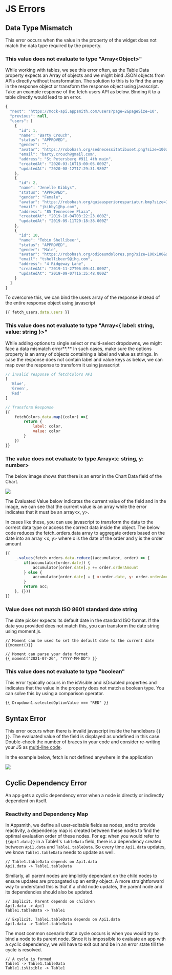 # JS Errors

## Data Type Mismatch

This error occurs when the value in the property of the widget does not match the data type required by the property.

### This value does not evaluate to type "Array&lt;Object&gt;"

While working with tables, we see this error often, as the Table Data property expects an Array of objects and we might bind JSON objects from APIs directly without transformation. The solution to this is to find the array in the response object or transform the response object using javascript. Take an example response of the fetch users API as below. Binding it to a table directly would lead to an error.

```javascript
{
  "next": "https://mock-api.appsmith.com/users?page=2&pageSize=10",
  "previous": null,
  "users": [
    {
      "id": 1,
      "name": "Barty Crouch",
      "status": "APPROVED",
      "gender": "",
      "avatar": "https://robohash.org/sednecessitatibuset.png?size=100x100&set=set1",
      "email": "barty.crouch@gmail.com",
      "address": "St Petersberg #911 4th main",
      "createdAt": "2020-03-16T18:00:05.000Z",
      "updatedAt": "2020-08-12T17:29:31.980Z"
    },
    {
      "id": 2,
      "name": "Jenelle Kibbys",
      "status": "APPROVED",
      "gender": "Female",
      "avatar": "https://robohash.org/quiaasperiorespariatur.bmp?size=100x100&set=set1",
      "email": "jkibby1@hp.com",
      "address": "85 Tennessee Plaza",
      "createdAt": "2019-10-04T03:22:23.000Z",
      "updatedAt": "2019-09-11T20:18:38.000Z"
    },
    {
      "id": 10,
      "name": "Tobin Shellibeer",
      "status": "APPROVED",
      "gender": "Male",
      "avatar": "https://robohash.org/odioeumdolores.png?size=100x100&set=set1",
      "email": "tshellibeer9@ihg.com",
      "address": "4 Ridgeway Lane",
      "createdAt": "2019-11-27T06:09:41.000Z",
      "updatedAt": "2019-09-07T16:35:48.000Z"
    }
  ]
}
```

To overcome this, we can bind the users array of the response instead of the entire response object using javascript

```javascript
{{ fetch_users.data.users }}
```

### **This value does not evaluate to type "Array&lt;{ label: string, value: string }&gt;"**

While adding options to single select or multi-select dropdowns, we might face a data mismatch error**.** In such cases, make sure the options property is an array of objects containing a label and value as strings. In case the response does not contain label and value keys as below, we can map over the response to transform it using javascript

```javascript
// invalid response of fetchColors API
[
  'Blue',
  'Green',
  'Red'
]
```

```javascript
// Transform Response
{{ 
    fetchColors.data.map((color) =>{
        return {
            label: color,
            value: color
        }
    })
}}
```

### **The** **value does not evaluate to type Array&lt;x: string, y: number&gt;**

The below image shows that there is an error in the Chart Data field of the Chart. 

![](../.gitbook/assets/chart-error.png)

The Evaluated Value below indicates the current value of the field and in the image, we can see that the current value is an array while the error indicates that it must be an array&lt;x, y&gt;.

In cases like these, you can use javascript to transform the data to the correct data type or access the correct data inside the object. The below code reduces the fetch\_orders.data array to aggregate orders based on the date into an array &lt;x, y&gt; where x is the date of the order and y is the order amount

```javascript
{{
    _.values(fetch_orders.data.reduce((accumulator, order) => {
        if(accumulator[order.date]) {
            accumulator[order.date].y += order.orderAmount
        } else {
            accumulator[order.date] = { x:order.date, y: order.orderAmount  }; 
        }
        return acc;
    }, {}))
}}
```

### **Value does not match ISO 8601 standard date string**

The date picker expects its default date in the standard ISO format. If the date you provided does not match this, you can transform the date string using moment.js.

```text
// Moment can be used to set the default date to the current date
{{moment()}}
```

```text
// Moment can parse your date format
{{ moment("2021-07-26", "YYYY-MM-DD") }}
```

### This value does not evaluate to type "boolean"

This error typically occurs in the isVisible and isDisabled properties and indicates that the value in the property does not match a boolean type. You can solve this by using a comparison operator.

```text
{{ Dropdown1.selectedOptionValue === "RED" }}
```

## Syntax Error

This error occurs when there is invalid javascript inside the handlebars `{{ }}`. The evaluated value of the field is displayed as undefined in this case. Double-check the number of braces in your code and consider re-writing your JS as [multi-line code](../core-concepts/writing-code/#multi-line-js).

In the example below, fetch is not defined anywhere in the application

![](../.gitbook/assets/syntax-error.png)

## Cyclic Dependency Error

An app gets a cyclic dependency error when a node is directly or indirectly dependent on itself.

### Reactivity and Dependency Map

In Appsmith, we define all user-editable fields as nodes, and to provide reactivity, a dependency map is created between these nodes to find the optimal evaluation order of these nodes. For eg: when you would refer to `{{Api1.data}}` in a Table1's `tableData` field, there is a dependency created between `Api1.data` and `Table1.tableData`. So every time `Api1.data` updates, we know `Table1.tableData` needs to update as well.

```text
// Table1.tableData depends on Api1.data
Api1.data -> Table1.tableData
```

Similarly, all parent nodes are implicitly dependant on the child nodes to ensure updates are propagated up an entity object. A more straightforward way to understand this is that if a child node updates, the parent node and its dependencies should also be updated.

```text
// Implicit. Parent depends on children
Api1.data -> Api1
Table1.tableData -> Table1

// Explicit. Table1.tableData depends on Api1.data
Api1.data -> Table1.tableData
```

The most common scenario that a cycle occurs is when you would try to bind a node to its parent node. Since it is impossible to evaluate an app with a cyclic dependency, we will have to exit out and be in an error state till the cycle is resolved.

```text
// A cycle is formed
Table1 -> Table1.tableData
Table1.isVisible -> Table1
```

